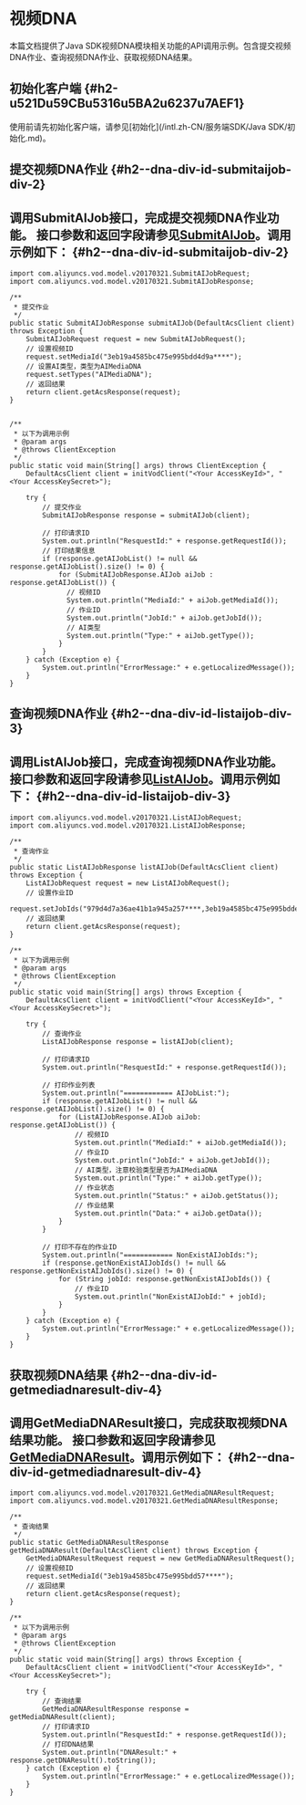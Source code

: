 视频DNA 
==========================

本篇文档提供了Java SDK视频DNA模块相关功能的API调用示例。包含提交视频DNA作业、查询视频DNA作业、获取视频DNA结果。

初始化客户端 {#h2-u521Du59CBu5316u5BA2u6237u7AEF1}
--------------------------------------------

使用前请先初始化客户端，请参见[初始化](/intl.zh-CN/服务端SDK/Java SDK/初始化.md)。

提交视频DNA作业 {#h2--dna-div-id-submitaijob-div-2}
---------------------------------------------

调用SubmitAIJob接口，完成提交视频DNA作业功能。
接口参数和返回字段请参见[SubmitAIJob]()。调用示例如下： {#h2--dna-div-id-submitaijob-div-2}
---------------------------------------------------------------------------------------------------------------------------------------

    import com.aliyuncs.vod.model.v20170321.SubmitAIJobRequest;
    import com.aliyuncs.vod.model.v20170321.SubmitAIJobResponse;
    
    /**
     * 提交作业
     */
    public static SubmitAIJobResponse submitAIJob(DefaultAcsClient client) throws Exception {
        SubmitAIJobRequest request = new SubmitAIJobRequest();
        // 设置视频ID
        request.setMediaId("3eb19a4585bc475e995bdd4d9a****");
        // 设置AI类型，类型为AIMediaDNA
        request.setTypes("AIMediaDNA");
        // 返回结果
        return client.getAcsResponse(request);
    }
    
    
    /**
     * 以下为调用示例
     * @param args
     * @throws ClientException
     */
    public static void main(String[] args) throws ClientException {
        DefaultAcsClient client = initVodClient("<Your AccessKeyId>", "<Your AccessKeySecret>");
    
        try {
            // 提交作业
            SubmitAIJobResponse response = submitAIJob(client);
    
            // 打印请求ID
            System.out.println("ResquestId:" + response.getRequestId());
            // 打印结果信息
            if (response.getAIJobList() != null && response.getAIJobList().size() != 0) {
                for (SubmitAIJobResponse.AIJob aiJob : response.getAIJobList()) {
                  // 视频ID
                  System.out.println("MediaId:" + aiJob.getMediaId());
                  // 作业ID
                  System.out.println("JobId:" + aiJob.getJobId());
                  // AI类型
                  System.out.println("Type:" + aiJob.getType());
                }
            }
        } catch (Exception e) {
            System.out.println("ErrorMessage:" + e.getLocalizedMessage());
        }
    }



查询视频DNA作业 {#h2--dna-div-id-listaijob-div-3}
-------------------------------------------

调用ListAIJob接口，完成查询视频DNA作业功能。
接口参数和返回字段请参见[ListAIJob]()。调用示例如下： {#h2--dna-div-id-listaijob-div-3}
---------------------------------------------------------------------------------------------------------------------------------

    import com.aliyuncs.vod.model.v20170321.ListAIJobRequest;
    import com.aliyuncs.vod.model.v20170321.ListAIJobResponse;
    
    /**
     * 查询作业
     */
    public static ListAIJobResponse listAIJob(DefaultAcsClient client) throws Exception {
        ListAIJobRequest request = new ListAIJobRequest();
        // 设置作业ID
        request.setJobIds("979d4d7a36ae41b1a945a257****,3eb19a4585bc475e995bddea57****");
        // 返回结果
        return client.getAcsResponse(request);
    }
    
    /**
     * 以下为调用示例
     * @param args
     * @throws ClientException
     */
    public static void main(String[] args) throws Exception {
        DefaultAcsClient client = initVodClient("<Your AccessKeyId>", "<Your AccessKeySecret>");
    
        try {
            // 查询作业
            ListAIJobResponse response = listAIJob(client);
    
            // 打印请求ID
            System.out.println("ResquestId:" + response.getRequestId());
    
            // 打印作业列表
            System.out.println("============ AIJobList:");
            if (response.getAIJobList() != null && response.getAIJobList().size() != 0) {
                for (ListAIJobResponse.AIJob aiJob: response.getAIJobList()) {
                    // 视频ID
                    System.out.println("MediaId:" + aiJob.getMediaId());
                    // 作业ID
                    System.out.println("JobId:" + aiJob.getJobId());
                    // AI类型，注意校验类型是否为AIMediaDNA
                    System.out.println("Type:" + aiJob.getType());
                    // 作业状态
                    System.out.println("Status:" + aiJob.getStatus());
                    // 作业结果
                    System.out.println("Data:" + aiJob.getData());
                }
            }
    
            // 打印不存在的作业ID
            System.out.println("============ NonExistAIJobIds:");
            if (response.getNonExistAIJobIds() != null && response.getNonExistAIJobIds().size() != 0) {
                for (String jobId: response.getNonExistAIJobIds()) {
                    // 作业ID
                    System.out.println("NonExistAIJobId:" + jobId);
                }
            }
        } catch (Exception e) {
            System.out.println("ErrorMessage:" + e.getLocalizedMessage());
        }
    }



获取视频DNA结果 {#h2--dna-div-id-getmediadnaresult-div-4}
---------------------------------------------------

调用GetMediaDNAResult接口，完成获取视频DNA结果功能。
接口参数和返回字段请参见[GetMediaDNAResult]()。调用示例如下： {#h2--dna-div-id-getmediadnaresult-div-4}
---------------------------------------------------------------------------------------------------------------------------------------------------------

    import com.aliyuncs.vod.model.v20170321.GetMediaDNAResultRequest;
    import com.aliyuncs.vod.model.v20170321.GetMediaDNAResultResponse;
    
    /**
     * 查询结果
     */
    public static GetMediaDNAResultResponse getMediaDNAResult(DefaultAcsClient client) throws Exception {
        GetMediaDNAResultRequest request = new GetMediaDNAResultRequest();
        // 设置视频ID
        request.setMediaId("3eb19a4585bc475e995bdd57****");
        // 返回结果
        return client.getAcsResponse(request);
    }
    
    /**
     * 以下为调用示例
     * @param args
     * @throws ClientException
     */
    public static void main(String[] args) throws Exception {
        DefaultAcsClient client = initVodClient("<Your AccessKeyId>", "<Your AccessKeySecret>");
    
        try {
            // 查询结果
            GetMediaDNAResultResponse response = getMediaDNAResult(client);
            // 打印请求ID
            System.out.println("ResquestId:" + response.getRequestId());
            // 打印DNA结果
            System.out.println("DNAResult:" + response.getDNAResult().toString());
        } catch (Exception e) {
            System.out.println("ErrorMessage:" + e.getLocalizedMessage());
        }
    }


